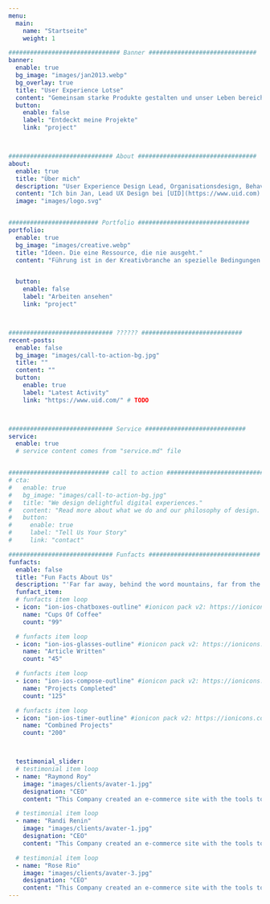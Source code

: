 ```yaml
---
menu:
  main:
    name: "Startseite"
    weight: 1

############################### Banner ##############################
banner:
  enable: true
  bg_image: "images/jan2013.webp"
  bg_overlay: true
  title: "User Experience Lotse"
  content: "Gemeinsam starke Produkte gestalten und unser Leben bereichern"
  button:
    enable: false
    label: "Entdeckt meine Projekte"
    link: "project"



############################# About #################################
about:
  enable: true
  title: "Über mich"
  description: "User Experience Design Lead, Organisationsdesign, Behavioural Design, und ein klein wenig Wissenschaftskommunikation."
  content: "Ich bin Jan, Lead UX Design bei [UID](https://www.uid.com). Ich leite eine Vielzahl von Projekten. Ich unterstütze, unterrichte und ermutige. Ich fördere die Fähigkeiten von Organisationen im UX Design und schaffe Umgebungen, in denen nutzerzentriertes Arbeiten seine ganze Wucht entfalten kann. Essentiell dabei sind die speziellen Anforderungen im Projekt, die Bedürfnisse meiner Kunden und deren Kunden und Nutzer. Dann stellt Euch darauf ein."
  image: "images/logo.svg"


######################### Portfolio ###############################
portfolio:
  enable: true
  bg_image: "images/creative.webp"
  title: "Ideen. Die eine Ressource, die nie ausgeht."
  content: "Führung ist in der Kreativbranche an spezielle Bedingungen geknüpft, die wir sonst weniger gewohnt sind. Obwohl Kreativität - natürlich - auch von schmalen Ressourcen beeinträchtigt wird, sie kann auch davon profitieren. Die Arbeit damit ist etwas Besonderes. Es ist eine Ressource mit permanentem Überschuss. Damit kann man nicht umgehen wie mit Wissen oder Zeit und die Arbeit im Bereich Kreativität und Innovation unterliegt einer anderen Dynamik mit Herausforderungen ohne offensichtliche Lösung."


  button:
    enable: false
    label: "Arbeiten ansehen"
    link: "project"



############################# ?????? ############################
recent-posts:
  enable: false
  bg_image: "images/call-to-action-bg.jpg"
  title: ""
  content: "" 
  button:
    enable: true
    label: "Latest Activity"
    link: "https://www.uid.com/" # TODO



############################# Service ############################
service:
  enable: true
  # service content comes from "service.md" file


############################ call to action ###########################
# cta:
#   enable: true
#   bg_image: "images/call-to-action-bg.jpg"
#   title: "We design delightful digital experiences."
#   content: "Read more about what we do and our philosophy of design. Judge for yourself The work and results <br> we’ve achieved for other clients, and meet our highly experienced Team who just love to design."
#   button:
#     enable: true
#     label: "Tell Us Your Story"
#     link: "contact"

############################# Funfacts ###############################
funfacts:
  enable: false
  title: "Fun Facts About Us"
  description: "'Far far away, behind the word mountains, far from the countries #### and #####, <br> there live the blind texts. Separated they live in ########### right at the coast of the Semantics'"
  funfact_item:
  # funfacts item loop
  - icon: "ion-ios-chatboxes-outline" #ionicon pack v2: https://ionicons.com/v2/
    name: "Cups Of Coffee"
    count: "99"

  # funfacts item loop
  - icon: "ion-ios-glasses-outline" #ionicon pack v2: https://ionicons.com/v2/
    name: "Article Written"
    count: "45"

  # funfacts item loop
  - icon: "ion-ios-compose-outline" #ionicon pack v2: https://ionicons.com/v2/
    name: "Projects Completed"
    count: "125"

  # funfacts item loop
  - icon: "ion-ios-timer-outline" #ionicon pack v2: https://ionicons.com/v2/
    name: "Combined Projects"
    count: "200"



  testimonial_slider:
  # testimonial item loop
  - name: "Raymond Roy"
    image: "images/clients/avater-1.jpg"
    designation: "CEO"
    content: "This Company created an e-commerce site with the tools to make our business a success, with innovative ideas we feel that our site has unique elements that make us stand out from the crowd."

  # testimonial item loop
  - name: "Randi Renin"
    image: "images/clients/avater-1.jpg"
    designation: "CEO"
    content: "This Company created an e-commerce site with the tools to make our business a success, with innovative ideas we feel that our site has unique elements that make us stand out from the crowd."

  # testimonial item loop
  - name: "Rose Rio"
    image: "images/clients/avater-3.jpg"
    designation: "CEO"
    content: "This Company created an e-commerce site with the tools to make our business a success, with innovative ideas we feel that our site has unique elements that make us stand out from the crowd."
---
```

